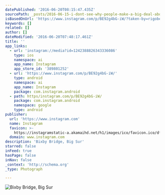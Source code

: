 ```yaml
---
datePublished: '2016-06-20T08:15:47.435Z'
sourcePath: _posts/2016-06-15-i-dont-see-why-people-make-a-big-deal-about-this-bridge-c.md
isBasedOnUrl: 'https://www.instagram.com/p/BE92g4bG-iW/?taken-by=rigobertoeliflores'
keywords: []
related: []
author: []
dateModified: '2016-06-20T07:48:17.461Z'
title: ''
app_links:
  - url: 'instagram://media?id=1242388826343336086'
    type: ios
    namespace: ai
    app_name: Instagram
    app_store_id: '389801252'
  - url: 'https://www.instagram.com/p/BE92g4bG-iW/'
    type: android
    namespace: ai
    app_name: Instagram
    package: com.instagram.android
  - path: https/instagram.com/p/BE92g4bG-iW/
    package: com.instagram.android
    namespace: google
    type: android
publisher:
  url: 'https://www.instagram.com'
  name: Instagram
  favicon: >-
    https://instagramstatic-a.akamaihd.net/h1/images/ico/favicon.ico/dfa85bb1fd63.ico
  domain: www.instagram.com
description: 'Bixby Bridge, Big Sur'
starred: false
inFeed: true
hasPage: false
inNav: false
_context: 'http://schema.org'
_type: Photograph

---
```

![Bixby Bridge, Big Sur](https://s3-us-west-2.amazonaws.com/the-grid-img/p/c215f92ad0fd962797f6619d7f2382c05d7ebca7.jpg)